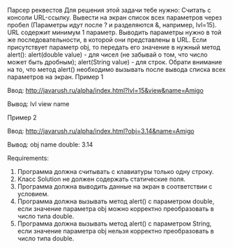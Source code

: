 Парсер реквестов
Для решения этой задачи тебе нужно:
Считать с консоли URL-ссылку.
Вывести на экран список всех параметров через пробел (Параметры идут после ? и разделяются &, например, lvl=15).
URL содержит минимум 1 параметр.
Выводить параметры нужно в той же последовательности, в которой они представлены в URL.
Если присутствует параметр obj, то передать его значение в нужный метод alert():
alert(double value) - для чисел (не забывай о том, что число может быть дробным);
alert(String value) - для строк.
Обрати внимание на то, что метод alert() необходимо вызывать после вывода списка всех параметров на экран.
Пример 1

Ввод:
http://javarush.ru/alpha/index.html?lvl=15&view&name=Amigo

Вывод:
lvl view name

Пример 2

Ввод:
http://javarush.ru/alpha/index.html?obj=3.14&name=Amigo

Вывод:
obj name
double: 3.14


Requirements:
1. Программа должна считывать с клавиатуры только одну строку.
2. Класс Solution не должен содержать статические поля.
3. Программа должна выводить данные на экран в соответствии с условием.
4. Программа должна вызывать метод alert() с параметром double, если значение параметра obj можно корректно преобразовать в число типа double.
5. Программа должна вызывать метод alert() с параметром String, если значение параметра obj нельзя корректно преобразовать в число типа double.

